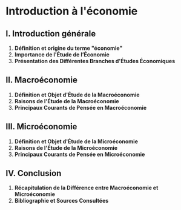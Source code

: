 # Introduction à l'économie

## I. Introduction générale 

1. **Définition et origine du terme "économie"**
2. **Importance de l'Étude de l’Économie**
3. **Présentation des Différentes Branches d'Études Économiques**

## II. Macroéconomie

1. **Définition et Objet d'Étude de la Macroéconomie**
2. **Raisons de l'Étude de la Macroéconomie**
3. **Principaux Courants de Pensée en Macroéconomie**

## III. Microéconomie

1. **Définition et Objet d'Étude de la Microéconomie**
2. **Raisons de l'Étude de la Microéconomie**
3. **Principaux Courants de Pensée en Microéconomie**

## IV. Conclusion

1. **Récapitulation de la Différence entre Macroéconomie et Microéconomie**
2. **Bibliographie et Sources Consultées**
